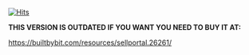 [![Hits](https://hits.seeyoufarm.com/api/count/incr/badge.svg?url=https%3A%2F%2Fgithub.com%2Fcliquant%2Fsell-portal&count_bg=%2379C83D&title_bg=%23555555&icon=&icon_color=%23E7E7E7&title=hits&edge_flat=false)](https://hits.seeyoufarm.com)

**THIS VERSION IS OUTDATED IF YOU WANT YOU NEED TO BUY IT AT:**

https://builtbybit.com/resources/sellportal.26261/
